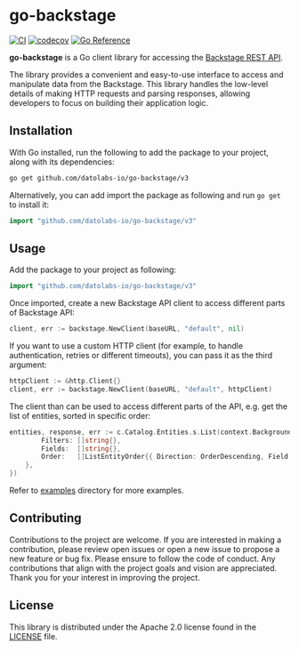 # go-backstage

[![CI](https://github.com/datolabs-io/go-backstage/actions/workflows/ci.yml/badge.svg)](https://github.com/datolabs-io/go-backstage/actions/workflows/ci.yml)
[![codecov](https://codecov.io/gh/datolabs-io/go-backstage/branch/main/graph/badge.svg?token=4CVNSX7UOZ)](https://codecov.io/gh/datolabs-io/go-backstage)
[![Go Reference](https://pkg.go.dev/badge/github.com/datolabs-io/go-backstage/backstage.svg)](https://pkg.go.dev/github.com/datolabs-io/go-backstage/backstage)

**go-backstage** is a Go client library for accessing the
[Backstage REST API](https://backstage.io/docs/features/software-catalog/software-catalog-api).

The library provides a convenient and easy-to-use interface to access and manipulate data from the Backstage. This library handles
the low-level details of making HTTP requests and parsing responses, allowing developers to focus on building their application logic.

## Installation

With Go installed, run the following to add the package to your project, along with its dependencies:

```bash
go get github.com/datolabs-io/go-backstage/v3
```

Alternatively, you can add import the package as following and run `go get` to install it:

```go
import "github.com/datolabs-io/go-backstage/v3"
```

## Usage

Add the package to your project as following:

```go
import "github.com/datolabs-io/go-backstage/v3"
```

Once imported, create a new Backstage API client to access different parts of Backstage API:

```go
client, err := backstage.NewClient(baseURL, "default", nil)
```
If you want to use a custom HTTP client (for example, to handle authentication, retries or different timeouts), you can pass it as the
third argument:

```go
httpClient := &http.Client{}
client, err := backstage.NewClient(baseURL, "default", httpClient)
```

The client than can be used to access different parts of the API, e.g. get the list of entities, sorted in specific order:

```go
entities, response, err := c.Catalog.Entities.s.List(context.Background(), &ListEntityOptions{
        Filters: []string{},
        Fields:  []string{},
        Order:   []ListEntityOrder{{ Direction: OrderDescending, Field: "metadata.name" },
    },
})
```

Refer to [examples](./examples) directory for more examples.

## Contributing

Contributions to the project are welcome. If you are interested in making a contribution, please review open issues or open a new issue to
propose a new feature or bug fix. Please ensure to follow the code of conduct. Any contributions that align with the project goals and
vision are appreciated. Thank you for your interest in improving the project.

## License

This library is distributed under the Apache 2.0 license found in the [LICENSE](./LICENSE) file.
